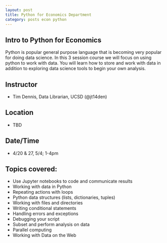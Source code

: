 ```yaml
---
layout: post
title: Python for Economics Department
category: posts econ python
---
```


## Intro to Python for Economics

Python is popular general purpose language that is becoming very popular for doing data science. In this 3 session course we will focus on using python to work with data. You will learn how to store and work with data in addition to exploring data science tools to begin your own analysis.  

## Instructor

* Tim Dennis, Data Librarian, UCSD (@jt14den)

## Location 

* TBD

## Date/Time

* 4/20 & 27, 5/4; 1-4pm

## Topics covered:

* Use Jupyter notebooks to code and communicate results
* Working with data in Python
* Repeating actions with loops
* Python data structures (lists, dictionaries, tuples)
* Working with files and directories
* Writing conditional statements
* Handling errors and exceptions
* Debugging your script
* Subset and perform analysis on data
* Parallel computing
* Working with Data on the Web
